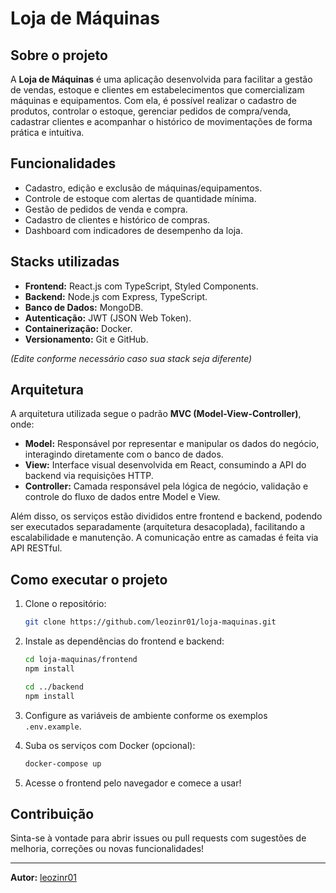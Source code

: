 # Loja de Máquinas

## Sobre o projeto

A **Loja de Máquinas** é uma aplicação desenvolvida para facilitar a gestão de vendas, estoque e clientes em estabelecimentos que comercializam máquinas e equipamentos. Com ela, é possível realizar o cadastro de produtos, controlar o estoque, gerenciar pedidos de compra/venda, cadastrar clientes e acompanhar o histórico de movimentações de forma prática e intuitiva.

## Funcionalidades

- Cadastro, edição e exclusão de máquinas/equipamentos.
- Controle de estoque com alertas de quantidade mínima.
- Gestão de pedidos de venda e compra.
- Cadastro de clientes e histórico de compras.
- Dashboard com indicadores de desempenho da loja.

## Stacks utilizadas

- **Frontend:** React.js com TypeScript, Styled Components.
- **Backend:** Node.js com Express, TypeScript.
- **Banco de Dados:** MongoDB.
- **Autenticação:** JWT (JSON Web Token).
- **Containerização:** Docker.
- **Versionamento:** Git e GitHub.

*(Edite conforme necessário caso sua stack seja diferente)*

## Arquitetura

A arquitetura utilizada segue o padrão **MVC (Model-View-Controller)**, onde:

- **Model:** Responsável por representar e manipular os dados do negócio, interagindo diretamente com o banco de dados.
- **View:** Interface visual desenvolvida em React, consumindo a API do backend via requisições HTTP.
- **Controller:** Camada responsável pela lógica de negócio, validação e controle do fluxo de dados entre Model e View.

Além disso, os serviços estão divididos entre frontend e backend, podendo ser executados separadamente (arquitetura desacoplada), facilitando a escalabilidade e manutenção. A comunicação entre as camadas é feita via API RESTful.

## Como executar o projeto

1. Clone o repositório:
   ```bash
   git clone https://github.com/leozinr01/loja-maquinas.git
   ```

2. Instale as dependências do frontend e backend:
   ```bash
   cd loja-maquinas/frontend
   npm install

   cd ../backend
   npm install
   ```

3. Configure as variáveis de ambiente conforme os exemplos `.env.example`.

4. Suba os serviços com Docker (opcional):
   ```bash
   docker-compose up
   ```

5. Acesse o frontend pelo navegador e comece a usar!

## Contribuição

Sinta-se à vontade para abrir issues ou pull requests com sugestões de melhoria, correções ou novas funcionalidades!

---

**Autor:** [leozinr01](https://github.com/leozinr01)
